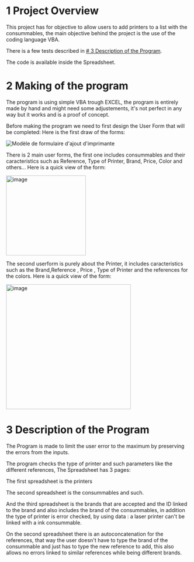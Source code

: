 
# 1 Project Overview
This project has for objective to allow users to add printers to a list with the consummables, the main objective behind the project is the use of the coding language VBA.

There is a few tests described in [# 3 Description of the Program](#3-description-of-the-program).

The code is available inside the Spreadsheet.

# 2 Making of the program
The program is using simple VBA trough EXCEL, the program is entirely made by hand and might need some adjustements, it's not perfect in any way but it works and is a proof of concept.

Before making the program we need to first design the User Form that will be completed:
Here is the first draw of the forms:

![Modèle de formulaire d'ajout d'imprimante](https://github.com/C-Brq/VosReves/assets/156824818/3b47a3f6-fc1f-4985-ac2b-e6933b76866f)

There is 2 main user forms, the first one includes consummables and their caracteristics such as Reference, Type of Printer, Brand, Price, Color and others...
Here is a quick view of the form:

<img width="218" alt="image" src="https://github.com/C-Brq/VosReves/assets/156824818/98e6e3d8-6ce7-4796-82db-dfe9db7b0d5e">

The second userform is purely about the Printer, it includes caracteristics such as the Brand,Reference , Price , Type of Printer and the references for the colors.
Here is a quick view of the form:

<img width="341" alt="image" src="https://github.com/C-Brq/VosReves/assets/156824818/97d13ccf-4fca-4c96-bcbf-e938332dbc5b">

# 3 Description of the Program
The Program is made to limit the user error to the maximum by preserving the errors from the inputs.

The program checks the type of printer and such parameters like the different references, The Spreadsheet has 3 pages:

The first spreadsheet is the printers

The second spreadsheet is the consummables and such.

And the third spreadsheet is the brands that are accepted and the ID linked to the brand and also includes the brand of the consummables, in addition the type of printer is error checked, by using data : a laser printer can't be linked with a ink consummable.

On the second spreadsheet there is an autoconcatenation for the references, that way the user doesn't have to type the brand of the consummable and just has to type the new reference to add, this also allows no errors linked to similar references while being different brands.
